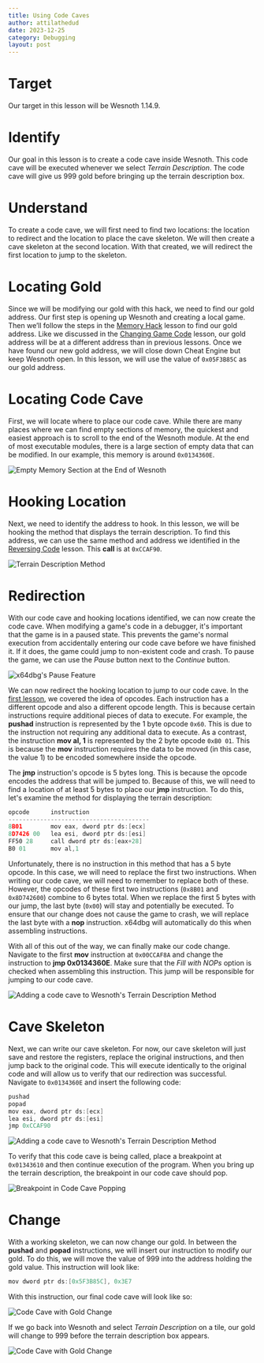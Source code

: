 ```yaml
---
title: Using Code Caves
author: attilathedud
date: 2023-12-25
category: Debugging
layout: post
---
```


# Target 

Our target in this lesson will be Wesnoth 1.14.9.

# Identify 

Our goal in this lesson is to create a code cave inside Wesnoth. This code cave will be executed whenever we select *Terrain Description*. The code cave will give us 999 gold before bringing up the terrain description box.

# Understand 

To create a code cave, we will first need to find two locations: the location to redirect and the location to place the cave skeleton. We will then create a cave skeleton at the second location. With that created, we will redirect the first location to jump to the skeleton.

# Locating Gold 

Since we will be modifying our gold with this hack, we need to find our gold address. Our first step is opening up Wesnoth and creating a local game. Then we’ll follow the steps in the [Memory Hack](/pages/1/05/) lesson to find our gold address. Like we discussed in the [Changing Game Code](/pages/2/03/) lesson, our gold address will be at a different address than in previous lessons. Once we have found our new gold address, we will close down Cheat Engine but keep Wesnoth open. In this lesson, we will use the value of `0x05F3B85C` as our gold address.

# Locating Code Cave 

First, we will locate where to place our code cave. While there are many places where we can find empty sections of memory, the quickest and easiest approach is to scroll to the end of the Wesnoth module. At the end of most executable modules, there is a large section of empty data that can be modified. In our example, this memory is around `0x0134360E`.

![Empty Memory Section at the End of Wesnoth](/assets/images/2/7/wesnoth1.png)

# Hooking Location 

Next, we need to identify the address to hook. In this lesson, we will be hooking the method that displays the terrain description. To find this address, we can use the same method and address we identified in the [Reversing Code](/pages/2/04/) lesson. This **call** is at `0xCCAF90`.

![Terrain Description Method](/assets/images/2/7/wesnoth2.png)

# Redirection 

With our code cave and hooking locations identified, we can now create the code cave. When modifying a game's code in a debugger, it's important that the game is in a paused state. This prevents the game's normal execution from accidentally entering our code cave before we have finished it. If it does, the game could jump to non-existent code and crash. To pause the game, we can use the *Pause* button next to the *Continue* button.

![x64dbg's Pause Feature](/assets/images/2/7/wesnoth3.png)

We can now redirect the hooking location to jump to our code cave. In the [first lesson](/pages/1/01/), we covered the idea of opcodes. Each instruction has a different opcode and also a different opcode length. This is because certain instructions require additional pieces of data to execute. For example, the **pushad** instruction is represented by the 1 byte opcode `0x60`. This is due to the instruction not requiring any additional data to execute. As a contrast, the instruction **mov al, 1** is represented by the 2 byte opcode `0xB0 01`. This is because the **mov** instruction requires the data to be moved (in this case, the value 1) to be encoded somewhere inside the opcode.

The **jmp** instruction's opcode is 5 bytes long. This is because the opcode encodes the address that will be jumped to. Because of this, we will need to find a location of at least 5 bytes to place our **jmp** instruction. To do this, let's examine the method for displaying the terrain description:

```c++
opcode      instruction
----------------------------------------
8B01        mov eax, dword ptr ds:[ecx]
8D7426 00   lea esi, dword ptr ds:[esi]
FF50 28     call dword ptr ds:[eax+28]
B0 01       mov al,1
```

Unfortunately, there is no instruction in this method that has a 5 byte opcode. In this case, we will need to replace the first two instructions. When writing our code cave, we will need to remember to replace both of these. However, the opcodes of these first two instructions (`0x8B01` and `0x8D742600`) combine to 6 bytes total. When we replace the first 5 bytes with our jump, the last byte (`0x00`) will stay and potentially be executed. To ensure that our change does not cause the game to crash, we will replace the last byte with a **nop** instruction. x64dbg will automatically do this when assembling instructions.

With all of this out of the way, we can finally make our code change. Navigate to the first **mov** instruction at `0x00CCAF8A` and change the instruction to **jmp 0x0134360E**. Make sure that the *Fill with NOPs* option is checked when assembling this instruction. This jump will be responsible for jumping to our code cave.

![Adding a code cave to Wesnoth's Terrain Description Method](/assets/images/2/7/wesnoth4.png)

# Cave Skeleton 

Next, we can write our cave skeleton. For now, our cave skeleton will just save and restore the registers, replace the original instructions, and then jump back to the original code. This will execute identically to the original code and will allow us to verify that our redirection was successful. Navigate to `0x0134360E` and insert the following code:

```c++
pushad
popad
mov eax, dword ptr ds:[ecx]
lea esi, dword ptr ds:[esi]
jmp 0xCCAF90
```

![Adding a code cave to Wesnoth's Terrain Description Method](/assets/images/2/7/wesnoth5.png)

To verify that this code cave is being called, place a breakpoint at `0x01343610` and then continue execution of the program. When you bring up the terrain description, the breakpoint in our code cave should pop.

![Breakpoint in Code Cave Popping](/assets/images/2/7/wesnoth6.png)

# Change 

With a working skeleton, we can now change our gold. In between the **pushad** and **popad** instructions, we will insert our instruction to modify our gold. To do this, we will move the value of 999 into the address holding the gold value. This instruction will look like:

```c++
mov dword ptr ds:[0x5F3B85C], 0x3E7
```

With this instruction, our final code cave will look like so:

![Code Cave with Gold Change](/assets/images/2/7/wesnoth7.png)

If we go back into Wesnoth and select *Terrain Description* on a tile, our gold will change to 999 before the terrain description box appears.

![Code Cave with Gold Change](/assets/images/2/7/wesnoth8.png)

&nbsp;